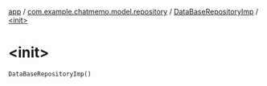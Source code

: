 [app](../../index.md) / [com.example.chatmemo.model.repository](../index.md) / [DataBaseRepositoryImp](index.md) / [&lt;init&gt;](./-init-.md)

# &lt;init&gt;

`DataBaseRepositoryImp()`